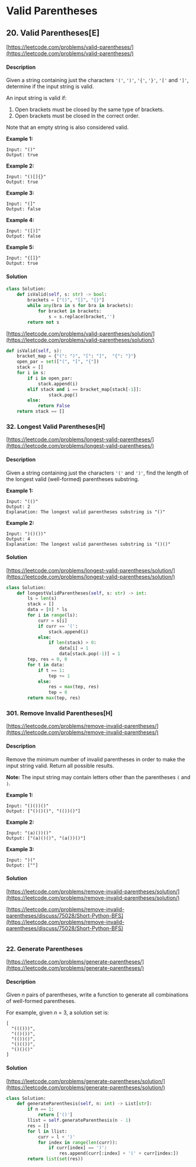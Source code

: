 # Valid Parentheses



## 20. Valid Parentheses\[E\]

[https://leetcode.com/problems/valid-parentheses/](https://leetcode.com/problems/valid-parentheses/)

#### Description

Given a string containing just the characters `'('`, `')'`, `'{'`, `'}'`, `'['` and `']'`, determine if the input string is valid.

An input string is valid if:

1. Open brackets must be closed by the same type of brackets.
2. Open brackets must be closed in the correct order.

Note that an empty string is also considered valid.

**Example 1:**

```text
Input: "()"
Output: true
```

**Example 2:**

```text
Input: "()[]{}"
Output: true
```

**Example 3:**

```text
Input: "(]"
Output: false
```

**Example 4:**

```text
Input: "([)]"
Output: false
```

**Example 5:**

```text
Input: "{[]}"
Output: true
```

#### Solution

```python
class Solution:
    def isValid(self, s: str) -> bool:
        brackets = ["()", "[]", "{}"]
        while any(bra in s for bra in brackets):
            for bracket in brackets:
                s = s.replace(bracket,'')
        return not s
```

[https://leetcode.com/problems/valid-parentheses/solution/](https://leetcode.com/problems/valid-parentheses/solution/)

```python
def isValid(self, s):
    bracket_map = {"(": ")", "[": "]",  "{": "}"}
    open_par = set(["(", "[", "{"])
    stack = []
    for i in s:
        if i in open_par:
            stack.append(i)
        elif stack and i == bracket_map[stack[-1]]:
                stack.pop()
        else:
            return False
    return stack == []
```

### 32. Longest Valid Parentheses\[H\]

[https://leetcode.com/problems/longest-valid-parentheses/](https://leetcode.com/problems/longest-valid-parentheses/)

#### Description

Given a string containing just the characters `'('` and `')'`, find the length of the longest valid \(well-formed\) parentheses substring.

**Example 1:**

```text
Input: "(()"
Output: 2
Explanation: The longest valid parentheses substring is "()"
```

**Example 2:**

```text
Input: ")()())"
Output: 4
Explanation: The longest valid parentheses substring is "()()"
```

#### Solution

[https://leetcode.com/problems/longest-valid-parentheses/solution/](https://leetcode.com/problems/longest-valid-parentheses/solution/)

```python
class Solution:
    def longestValidParentheses(self, s: str) -> int:
        ls = len(s)
        stack = []
        data = [0] * ls
        for i in range(ls):
            curr = s[i]
            if curr == '(':
                stack.append(i)
            else:
                if len(stack) > 0:
                    data[i] = 1
                    data[stack.pop(-1)] = 1
        tep, res = 0, 0
        for t in data:
            if t == 1:
                tep += 1
            else:
                res = max(tep, res)
                tep = 0
        return max(tep, res)
```

### 301. Remove Invalid Parentheses\[H\]

[https://leetcode.com/problems/remove-invalid-parentheses/](https://leetcode.com/problems/remove-invalid-parentheses/)

#### Description

Remove the minimum number of invalid parentheses in order to make the input string valid. Return all possible results.

**Note:** The input string may contain letters other than the parentheses `(` and `)`.

**Example 1:**

```text
Input: "()())()"
Output: ["()()()", "(())()"]
```

**Example 2:**

```text
Input: "(a)())()"
Output: ["(a)()()", "(a())()"]
```

**Example 3:**

```text
Input: ")("
Output: [""]
```

#### Solution

[https://leetcode.com/problems/remove-invalid-parentheses/solution/](https://leetcode.com/problems/remove-invalid-parentheses/solution/)

[https://leetcode.com/problems/remove-invalid-parentheses/discuss/75028/Short-Python-BFS](https://leetcode.com/problems/remove-invalid-parentheses/discuss/75028/Short-Python-BFS)

```python

```

### 22. Generate Parentheses

[https://leetcode.com/problems/generate-parentheses/](https://leetcode.com/problems/generate-parentheses/)

#### Description

Given _n_ pairs of parentheses, write a function to generate all combinations of well-formed parentheses.

For example, given _n_ = 3, a solution set is:

```text
[
  "((()))",
  "(()())",
  "(())()",
  "()(())",
  "()()()"
]
```

#### Solution

[https://leetcode.com/problems/generate-parentheses/solution/](https://leetcode.com/problems/generate-parentheses/solution/)

```python
class Solution:
    def generateParenthesis(self, n: int) -> List[str]:
        if n == 1:
            return ['()']
        llist = self.generateParenthesis(n - 1)
        res = []
        for l in llist:
            curr = l + ')'
            for index in range(len(curr)):
                if curr[index] == ')':
                    res.append(curr[:index] + '(' + curr[index:])
        return list(set(res))
```

